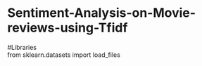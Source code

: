 # Sentiment-Analysis-on-Movie-reviews-using-Tfidf


#Libraries  
from sklearn.datasets import load_files


